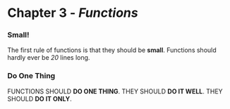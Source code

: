 # Chapter 3 - *Functions*

### Small!

The first rule of functions is that they should be <b>small</b>.
Functions should hardly ever be *20* lines long.

### Do One Thing

FUNCTIONS SHOULD <b>DO ONE THING</b>. THEY SHOULD <b>DO IT WELL</b>. THEY SHOULD <b>DO IT ONLY</b>.